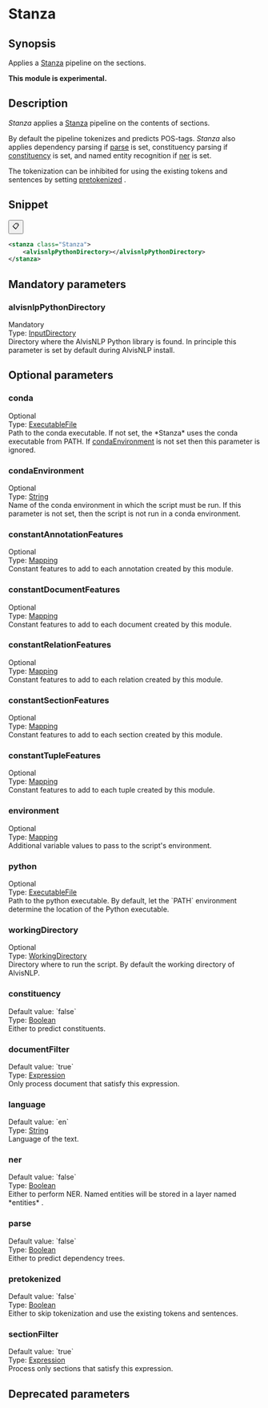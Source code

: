 <h1 class="module">Stanza</h1>

## Synopsis

Applies a [Stanza](https://stanfordnlp.github.io/stanza/) pipeline on the sections.

**This module is experimental.**

## Description

 *Stanza* applies a [Stanza](https://stanfordnlp.github.io/stanza/) pipeline on the contents of sections.

By default the pipeline tokenizes and predicts POS-tags. *Stanza* also applies dependency parsing if <a href="#parse" class="param">parse</a> is set, constituency parsing if <a href="#constituency" class="param">constituency</a> is set, and named entity recognition if <a href="#ner" class="param">ner</a> is set.

The tokenization can be inhibited for using the existing tokens and sentences by setting <a href="#pretokenized" class="param">pretokenized</a> .

## Snippet



<button class="copy-code-button" title="Copy to clipboard" onclick="copy_code(this)">📋</button>
```xml
<stanza class="Stanza">
    <alvisnlpPythonDirectory></alvisnlpPythonDirectory>
</stanza>
```

## Mandatory parameters

<h3 id="alvisnlpPythonDirectory" class="param">alvisnlpPythonDirectory</h3>

<div class="param-level param-level-mandatory">Mandatory
</div>
<div class="param-type">Type: <a href="../converter/fr.inra.maiage.bibliome.util.files.InputDirectory" class="converter">InputDirectory</a>
</div>
Directory where the AlvisNLP Python library is found. In principle this parameter is set by default during AlvisNLP install.

## Optional parameters

<h3 id="conda" class="param">conda</h3>

<div class="param-level param-level-optional">Optional
</div>
<div class="param-type">Type: <a href="../converter/fr.inra.maiage.bibliome.util.files.ExecutableFile" class="converter">ExecutableFile</a>
</div>
Path to the conda executable. If not set, the *Stanza* uses the conda executable from PATH. If <a href="#condaEnvironment" class="param">condaEnvironment</a> is not set then this parameter is ignored.

<h3 id="condaEnvironment" class="param">condaEnvironment</h3>

<div class="param-level param-level-optional">Optional
</div>
<div class="param-type">Type: <a href="../converter/java.lang.String" class="converter">String</a>
</div>
Name of the conda environment in which the script must be run. If this parameter is not set, then the script is not run in a conda environment.

<h3 id="constantAnnotationFeatures" class="param">constantAnnotationFeatures</h3>

<div class="param-level param-level-optional">Optional
</div>
<div class="param-type">Type: <a href="../converter/fr.inra.maiage.bibliome.alvisnlp.core.module.types.Mapping" class="converter">Mapping</a>
</div>
Constant features to add to each annotation created by this module.

<h3 id="constantDocumentFeatures" class="param">constantDocumentFeatures</h3>

<div class="param-level param-level-optional">Optional
</div>
<div class="param-type">Type: <a href="../converter/fr.inra.maiage.bibliome.alvisnlp.core.module.types.Mapping" class="converter">Mapping</a>
</div>
Constant features to add to each document created by this module.

<h3 id="constantRelationFeatures" class="param">constantRelationFeatures</h3>

<div class="param-level param-level-optional">Optional
</div>
<div class="param-type">Type: <a href="../converter/fr.inra.maiage.bibliome.alvisnlp.core.module.types.Mapping" class="converter">Mapping</a>
</div>
Constant features to add to each relation created by this module.

<h3 id="constantSectionFeatures" class="param">constantSectionFeatures</h3>

<div class="param-level param-level-optional">Optional
</div>
<div class="param-type">Type: <a href="../converter/fr.inra.maiage.bibliome.alvisnlp.core.module.types.Mapping" class="converter">Mapping</a>
</div>
Constant features to add to each section created by this module.

<h3 id="constantTupleFeatures" class="param">constantTupleFeatures</h3>

<div class="param-level param-level-optional">Optional
</div>
<div class="param-type">Type: <a href="../converter/fr.inra.maiage.bibliome.alvisnlp.core.module.types.Mapping" class="converter">Mapping</a>
</div>
Constant features to add to each tuple created by this module.

<h3 id="environment" class="param">environment</h3>

<div class="param-level param-level-optional">Optional
</div>
<div class="param-type">Type: <a href="../converter/fr.inra.maiage.bibliome.alvisnlp.core.module.types.Mapping" class="converter">Mapping</a>
</div>
Additional variable values to pass to the script's environment.

<h3 id="python" class="param">python</h3>

<div class="param-level param-level-optional">Optional
</div>
<div class="param-type">Type: <a href="../converter/fr.inra.maiage.bibliome.util.files.ExecutableFile" class="converter">ExecutableFile</a>
</div>
Path to the python executable. By default, let the `PATH` environment determine the location of the Python executable.

<h3 id="workingDirectory" class="param">workingDirectory</h3>

<div class="param-level param-level-optional">Optional
</div>
<div class="param-type">Type: <a href="../converter/fr.inra.maiage.bibliome.util.files.WorkingDirectory" class="converter">WorkingDirectory</a>
</div>
Directory where to run the script. By default the working directory of AlvisNLP.

<h3 id="constituency" class="param">constituency</h3>

<div class="param-level param-level-default-value">Default value: `false`
</div>
<div class="param-type">Type: <a href="../converter/java.lang.Boolean" class="converter">Boolean</a>
</div>
Either to predict constituents.

<h3 id="documentFilter" class="param">documentFilter</h3>

<div class="param-level param-level-default-value">Default value: `true`
</div>
<div class="param-type">Type: <a href="../converter/fr.inra.maiage.bibliome.alvisnlp.core.corpus.expressions.Expression" class="converter">Expression</a>
</div>
Only process document that satisfy this expression.

<h3 id="language" class="param">language</h3>

<div class="param-level param-level-default-value">Default value: `en`
</div>
<div class="param-type">Type: <a href="../converter/java.lang.String" class="converter">String</a>
</div>
Language of the text.

<h3 id="ner" class="param">ner</h3>

<div class="param-level param-level-default-value">Default value: `false`
</div>
<div class="param-type">Type: <a href="../converter/java.lang.Boolean" class="converter">Boolean</a>
</div>
Either to perform NER. Named entities will be stored in a layer named *entities* .

<h3 id="parse" class="param">parse</h3>

<div class="param-level param-level-default-value">Default value: `false`
</div>
<div class="param-type">Type: <a href="../converter/java.lang.Boolean" class="converter">Boolean</a>
</div>
Either to predict dependency trees.

<h3 id="pretokenized" class="param">pretokenized</h3>

<div class="param-level param-level-default-value">Default value: `false`
</div>
<div class="param-type">Type: <a href="../converter/java.lang.Boolean" class="converter">Boolean</a>
</div>
Either to skip tokenization and use the existing tokens and sentences.

<h3 id="sectionFilter" class="param">sectionFilter</h3>

<div class="param-level param-level-default-value">Default value: `true`
</div>
<div class="param-type">Type: <a href="../converter/fr.inra.maiage.bibliome.alvisnlp.core.corpus.expressions.Expression" class="converter">Expression</a>
</div>
Process only sections that satisfy this expression.

## Deprecated parameters

